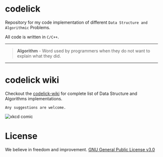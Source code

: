 # codelick </t> 
Repository for my code implementation of different `Data Structure and Algorithmic` Problems.

All code is written in `C/C++`.
- - - -
> **Algorithm** - Word used by programmers when they do not want to explain what they did. 
- - - -

# codelick wiki
Checkout the [codelick-wiki](https://github.com/ayushagg31/codelick/wiki) for complete list of Data Structure and Algorithms implementations.
<br/>

`Any suggestions are welcome.`

![xkcd comic](https://imgs.xkcd.com/comics/travelling_salesman_problem.png)


# License
We believe in freedom and improvement. [GNU General Public License v3.0](https://github.com/ayushagg31/codelick/blob/master/LICENSE)
<br/>


